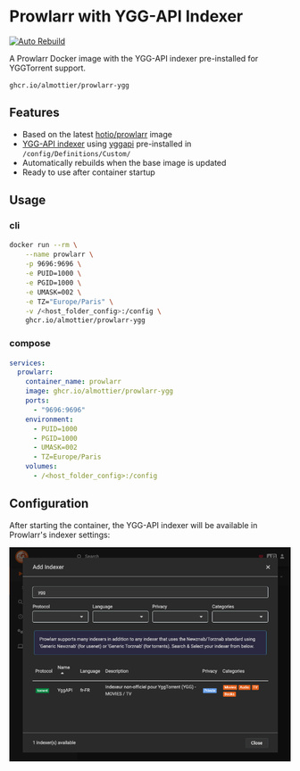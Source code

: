 # Prowlarr with YGG-API Indexer

[![Auto Rebuild](https://github.com/almottier/prowlarr-ygg/actions/workflows/auto-rebuild.yml/badge.svg)](https://github.com/almottier/prowlarr-ygg/actions/workflows/auto-rebuild.yml)

A Prowlarr Docker image with the YGG-API indexer pre-installed for YGGTorrent support.

```text
ghcr.io/almottier/prowlarr-ygg
```

## Features

- Based on the latest [hotio/prowlarr](https://hotio.dev/containers/prowlarr/) image
- [YGG-API indexer](https://gist.github.com/Clemv95/8bfded23ef23ec78f6678896f42a2b60) using [yggapi](https://yggapi.eu/) pre-installed in `/config/Definitions/Custom/`
- Automatically rebuilds when the base image is updated
- Ready to use after container startup

## Usage

### cli

```bash
docker run --rm \
    --name prowlarr \
    -p 9696:9696 \
    -e PUID=1000 \
    -e PGID=1000 \
    -e UMASK=002 \
    -e TZ="Europe/Paris" \
    -v /<host_folder_config>:/config \
    ghcr.io/almottier/prowlarr-ygg
```

### compose

```yaml
services:
  prowlarr:
    container_name: prowlarr
    image: ghcr.io/almottier/prowlarr-ygg
    ports:
      - "9696:9696"
    environment:
      - PUID=1000
      - PGID=1000
      - UMASK=002
      - TZ=Europe/Paris
    volumes:
      - /<host_folder_config>:/config
```

## Configuration

After starting the container, the YGG-API indexer will be available in Prowlarr's indexer settings:

![](./Screenshot.png)
